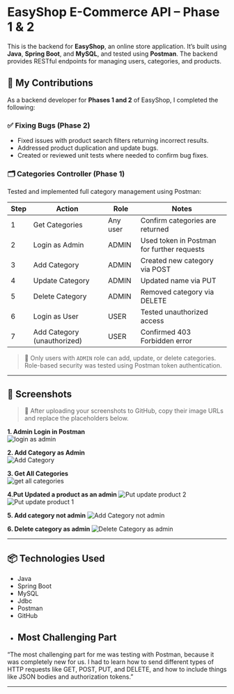 # EasyShop E-Commerce API – Phase 1 & 2

This is the backend for **EasyShop**, an online store application. It’s built using **Java**, **Spring Boot**, and **MySQL**, and tested using **Postman**. The backend provides RESTful endpoints for managing users, categories, and products.

## 🔧 My Contributions

As a backend developer for **Phases 1 and 2** of EasyShop, I completed the following:

### ✅ Fixing Bugs (Phase 2)
- Fixed issues with product search filters returning incorrect results.
- Addressed product duplication and update bugs.
- Created or reviewed unit tests where needed to confirm bug fixes.

### 🗂️ Categories Controller (Phase 1)
Tested and implemented full category management using Postman:

| Step | Action                          | Role         | Notes |
|------|----------------------------------|--------------|-------|
| 1    | Get Categories                   | Any user     | Confirm categories are returned |
| 2    | Login as Admin                   | ADMIN        | Used token in Postman for further requests |
| 3    | Add Category                     | ADMIN        | Created new category via POST |
| 4    | Update Category                  | ADMIN        | Updated name via PUT |
| 5    | Delete Category                  | ADMIN        | Removed category via DELETE |
| 6    | Login as User                    | USER         | Tested unauthorized access |
| 7    | Add Category (unauthorized)      | USER         | Confirmed 403 Forbidden error |

> 🔐 Only users with `ADMIN` role can add, update, or delete categories. Role-based security was tested using Postman token authentication.

---

## 📸 Screenshots

> 📌 After uploading your screenshots to GitHub, copy their image URLs and replace the placeholders below.

**1. Admin Login in Postman**  
![login as admin](https://github.com/user-attachments/assets/acb28b3f-80fa-450a-b5a1-ea13b330b938)


**2. Add Category as Admin**  
![Add Category](https://github.com/user-attachments/assets/ea051f07-61f7-449b-b830-cee3b0200b98)


**3. Get All Categories**  
![get all categories](https://github.com/user-attachments/assets/61474b8b-b955-4945-a9f0-159b462efcb3)

**4.Put Updated a product as an admin**
![Put update product 2](https://github.com/user-attachments/assets/4f895c35-92ab-455e-93c7-8257e07c12b8)
![Put update product 1](https://github.com/user-attachments/assets/d0872685-f8d3-469c-b3b6-1f9bd31a0bd2)

**5. Add category not admin**
![Add Category not admin](https://github.com/user-attachments/assets/bc7800eb-c02b-401c-9e08-4d853c46893b)

**6. Delete category as admin**
![Delete Category as admin](https://github.com/user-attachments/assets/f27e64f8-bbce-4797-86e3-e342cf4f4fb6)




---

## 📦 Technologies Used

- Java  
- Spring Boot  
- MySQL
- Jdbc
- Postman
- GitHub
-
  ## Most Challenging Part
“The most challenging part for me was testing with Postman, because it was completely new for us. 
I had to learn how to send different types of HTTP requests like GET, POST, PUT, and DELETE, and how to include things like JSON bodies and authorization tokens.”

 

---

